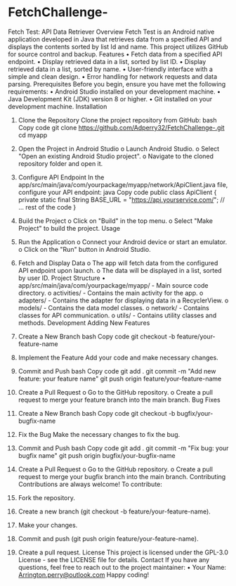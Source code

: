 # FetchChallenge-
Fetch Test: API Data Retriever
Overview
Fetch Test is an Android native application developed in Java that retrieves data from a specified API and displays the contents sorted by list Id and name. This project utilizes GitHub for source control and backup.
Features
•	Fetch data from a specified API endpoint.
•	Display retrieved data in a list, sorted by list ID.
•	Display retrieved data in a list, sorted by name.
•	User-friendly interface with a simple and clean design.
•	Error handling for network requests and data parsing.
Prerequisites
Before you begin, ensure you have met the following requirements:
•	Android Studio installed on your development machine.
•	Java Development Kit (JDK) version 8 or higher.
•	Git installed on your development machine.
Installation
1.	Clone the Repository
Clone the project repository from GitHub:
bash
Copy code
git clone https://github.com/Adperry32/FetchChallenge-.git
cd myapp
2.	Open the Project in Android Studio
o	Launch Android Studio.
o	Select "Open an existing Android Studio project".
o	Navigate to the cloned repository folder and open it.

3.	Configure API Endpoint
In the app/src/main/java/com/yourpackage/myapp/network/ApiClient.java file, configure your API endpoint:
java
Copy code
public class ApiClient {
    private static final String BASE_URL = "https://api.yourservice.com/";
    // ... rest of the code
}
4.	Build the Project
o	Click on "Build" in the top menu.
o	Select "Make Project" to build the project.
Usage
1.	Run the Application
o	Connect your Android device or start an emulator.
o	Click on the "Run" button in Android Studio.
2.	Fetch and Display Data
o	The app will fetch data from the configured API endpoint upon launch.
o	The data will be displayed in a list, sorted by user ID.
Project Structure
•	app/src/main/java/com/yourpackage/myapp/ - Main source code directory.
o	activities/ - Contains the main activity for the app.
o	adapters/ - Contains the adapter for displaying data in a RecyclerView.
o	models/ - Contains the data model classes.
o	network/ - Contains classes for API communication.
o	utils/ - Contains utility classes and methods.
Development
Adding New Features
1.	Create a New Branch
bash
Copy code
git checkout -b feature/your-feature-name
2.	Implement the Feature
Add your code and make necessary changes.
3.	Commit and Push
bash
Copy code
git add .
git commit -m "Add new feature: your feature name"
git push origin feature/your-feature-name
4.	Create a Pull Request
o	Go to the GitHub repository.
o	Create a pull request to merge your feature branch into the main branch.
Bug Fixes
1.	Create a New Branch
bash
Copy code
git checkout -b bugfix/your-bugfix-name
2.	Fix the Bug
Make the necessary changes to fix the bug.
3.	Commit and Push
bash
Copy code
git add .
git commit -m "Fix bug: your bugfix name"
git push origin bugfix/your-bugfix-name
4.	Create a Pull Request
o	Go to the GitHub repository.
o	Create a pull request to merge your bugfix branch into the main branch.
Contributing
Contributions are always welcome! To contribute:
1.	Fork the repository.
2.	Create a new branch (git checkout -b feature/your-feature-name).
3.	Make your changes.
4.	Commit and push (git push origin feature/your-feature-name).
5.	Create a pull request.
License
This project is licensed under the GPL-3.0 License - see the LICENSE file for details.
Contact
If you have any questions, feel free to reach out to the project maintainer:
•	Your Name: Arrington.perry@outlook.com
Happy coding!

